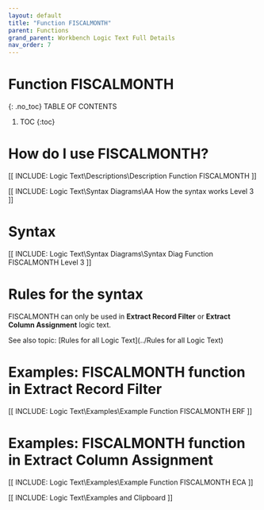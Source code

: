 ```yaml
---
layout: default
title: "Function FISCALMONTH"
parent: Functions
grand_parent: Workbench Logic Text Full Details
nav_order: 7
---
```

# Function FISCALMONTH
{: .no_toc}
TABLE OF CONTENTS 
1. TOC
{:toc}  

# How do I use FISCALMONTH? 

[[ INCLUDE: Logic Text\Descriptions\Description Function FISCALMONTH ]]

[[ INCLUDE: Logic Text\Syntax Diagrams\AA How the syntax works Level 3 ]]

# Syntax 

[[ INCLUDE: Logic Text\Syntax Diagrams\Syntax Diag Function FISCALMONTH Level 3 ]]

# Rules for the syntax 

FISCALMONTH can only be used in **Extract Record Filter** or **Extract Column Assignment** logic text.

See also topic: [Rules for all Logic Text](../Rules for all Logic Text) 

# Examples: FISCALMONTH function in Extract Record Filter 

[[ INCLUDE: Logic Text\Examples\Example Function FISCALMONTH ERF ]]

# Examples: FISCALMONTH function in Extract Column Assignment 

[[ INCLUDE: Logic Text\Examples\Example Function FISCALMONTH ECA ]]

[[ INCLUDE: Logic Text\Examples and Clipboard ]]

